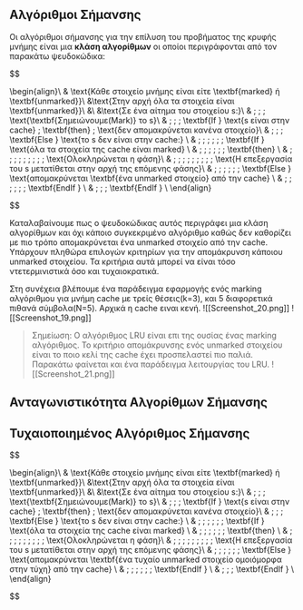 
## Αλγόριθμοι Σήμανσης

Οι αλγόριθμοι σήμανσης για την επίλυση του προβήματος της κρυφής μνήμης είναι μια **κλάση αλγορίθμων** οι οποίοι περιγράφονται από τον παρακάτω ψευδοκώδικα:

$$

\begin{align}\\ 
& \text{Κάθε στοιχείο μνήμης είναι είτε \textbf{marked} ή \textbf{unmarked}}\\ 
&\text{Στην αρχή όλα τα στοιχεία είναι \textbf{unmarked}}\\ 
&\\
&\text{Σε ένα αίτημα του στοιχείου s:}\\
&  \; \; \; \text{\textbf{Σημειώνουμε(Mark)} το s}\\
&  \; \; \; \textbf{If } \text{s είναι στην cache} \; \textbf{then} \; \text{δεν απομακρύνεται κανένα στοιχείο}\\
&  \; \; \; \textbf{Else } \text{το s δεν είναι στην cache:} \\
&  \; \; \; \; \; \; \textbf{If } \text{όλα τα στοιχεία της cache είναι marked}  \\
&  \; \; \; \; \; \; \textbf{then} \\
&  \; \; \; \; \; \; \; \; \; \text{Ολοκληρώνεται η φάση}\\
&  \; \; \; \; \; \; \; \; \; \text{Η επεξεργασία του s μετατίθεται στην αρχή της επόμενης φάσης}\\
&  \; \; \; \; \; \; \textbf{Else } \text{απομακρύνεται \textbf{ένα unmarked στοιχείο} από την cache}  \\
&  \; \; \; \; \; \; \textbf{EndIf }  \\
&  \; \; \;  \textbf{EndIf }   \\
\end{align}

$$


Καταλαβαίνουμε πως ο ψευδοκώδικας αυτός περιγράφει μια κλάση αλγορίθμων και όχι κάποιο συγκεκριμένο αλγόριθμο καθώς δεν καθορίζει με πιο τρόπο απομακρύνεται ένα unmarked στοιχείο από την cache. Υπάρχουν πληθώρα επιλογών κριτηρίων για την απομάκρυνση κάποιου unmarked στοιχείου. Τα κριτήρια αυτά μπορεί να είναι τόσο ντετερμινιστικά όσο και τυχαιοκρατικά.

Στη συνέχεια βλέπουμε ένα παράδειγμα εφαρμογής ενός marking αλγόριθμου για μνήμη cache με τρείς θέσεις(k=3), και 5 διαφορετικά πιθανά σύμβολα(N=5). Αρχικά η cache ειναι κενή.
![[Screenshot_20.png]]
![[Screenshot_19.png]]

> Σημείωση: Ο αλγόριθμος LRU είναι επι της ουσίας ένας marking αλγόριθμος. Το κριτήριο απομάκρυνσης ενός unmarked στοιχείου είναι το ποιο κελί της cache έχει προσπελαστεί πιο παλιά. Παρακάτω φαίνεται και ένα παράδειγμα λειτουργίας του LRU.
![[Screenshot_21.png]]


## Ανταγωνιστικότητα Αλγορίθμων Σήμανσης





## Τυχαιοποιημένος Αλγόριθμος Σήμανσης



$$

\begin{align}\\ 
& \text{Κάθε στοιχείο μνήμης είναι είτε \textbf{marked} ή \textbf{unmarked}}\\ 
&\text{Στην αρχή όλα τα στοιχεία είναι \textbf{unmarked}}\\ 
&\\
&\text{Σε ένα αίτημα του στοιχείου s:}\\
&  \; \; \; \text{\textbf{Σημειώνουμε(Mark)} το s}\\
&  \; \; \; \textbf{If } \text{s είναι στην cache} \; \textbf{then} \; \text{δεν απομακρύνεται κανένα στοιχείο}\\
&  \; \; \; \textbf{Else } \text{το s δεν είναι στην cache:} \\
&  \; \; \; \; \; \; \textbf{If } \text{όλα τα στοιχεία της cache είναι marked}  \\
&  \; \; \; \; \; \; \textbf{then} \\
&  \; \; \; \; \; \; \; \; \; \text{Ολοκληρώνεται η φάση}\\
&  \; \; \; \; \; \; \; \; \; \text{Η επεξεργασία του s μετατίθεται στην αρχή της επόμενης φάσης}\\
&  \; \; \; \; \; \; \textbf{Else } \text{απομακρύνεται \textbf{ένα τυχαίο unmarked στοιχείο ομοιόμορφα στην τύχη} από την cache}  \\
&  \; \; \; \; \; \; \textbf{EndIf }  \\
&  \; \; \;  \textbf{EndIf }   \\
\end{align}

$$